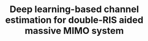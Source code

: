 ---
authors:
  - name: Mengbing Liu
    url: https://liumengbing.com/
  - name: Xin Li
    url: https://lixin.ai/
  - name: Boyu Ning
    url: ""
  - name: Chongwen Huang
    url: ""
  - name: Sumei Sun
    url: ""
  - name: Chau Yuen
    url: https://blogs.ntu.edu.sg/chau-yuen/
published_place: IEEE Wireless Communications Letters (WCL)
published_year: 2022
tags:
    - Reconfigurable intelligent surface
paper_id: "qjMakFHDy7sC"
title: Deep learning-based channel estimation for double-RIS aided massive MIMO system
slug: deep-learning-based-channel-estimation-for-double-RIS-aided-massive-MIMO-system
og_image: /pubs/WCL-2022/WCL.png
featured:  true
bibtex:
  |-
    @article{liu2022deep,
      title={Deep learning-based channel estimation for double-RIS aided massive MIMO system},
      author={Liu, Mengbing and Li, Xin and Ning, Boyu and Huang, Chongwen and Sun, Sumei and Yuen, Chau},
      journal={IEEE Wireless Communications Letters},
      volume={12},
      number={1},
      pages={70--74},
      year={2022},
      publisher={IEEE}
    }
homepage: https://arxiv.org/pdf/2210.12447.pdf
links:
  - name: PDF
    url: /pubs/WCL-2022/WCL2022.pdf
  - name: arXiv
    url: https://arxiv.org/pdf/2210.12447.pdf
---